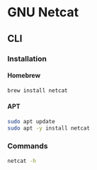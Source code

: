 # GNU Netcat

## CLI

### Installation

#### Homebrew

```sh
brew install netcat
```

#### APT

```sh
sudo apt update
sudo apt -y install netcat
```

### Commands

```sh
netcat -h
```
